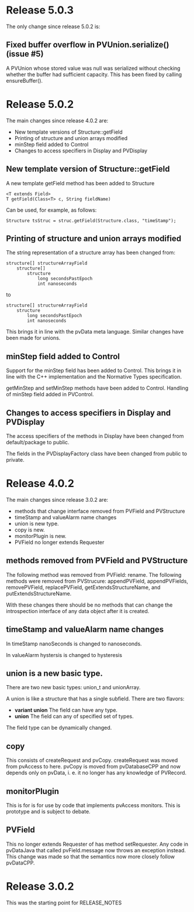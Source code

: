 Release 5.0.3
=============

The only change since release 5.0.2 is:

Fixed buffer overflow in PVUnion.serialize() (issue #5)
-------------------------------------------------------

A PVUnion whose stored value was null was serialized without checking 
whether the buffer had sufficient capacity. This has been fixed by calling
ensureBuffer().


Release 5.0.2
=============

The main changes since release 4.0.2 are:

* New template versions of Structure::getField
* Printing of structure and union arrays modified
* minStep field added to Control
* Changes to access specifiers in Display and PVDisplay

New template version of Structure::getField
--------------------------------------------

A new template getField method has been added to Structure

    <T extends Field>
    T getField(Class<T> c, String fieldName)

Can be used, for example, as follows:

    Structure tsStruc = struc.getField(Structure.class, "timeStamp");


Printing of structure and union arrays modified
-----------------------------------------------

The string representation of a structure array has been changed from:

    structure[] structureArrayField
        structure[]
            structure
                long secondsPastEpoch
                int nanoseconds

to

    structure[] structureArrayField
        structure
            long secondsPastEpoch
            int nanoseconds

This brings it in line with the pvData meta language. Similar changes have been made for unions.


minStep field added to Control
------------------------------

Support for the minStep field has been added to Control. This brings it in
line with the C++ implementation and the Normative Types specification.

getMinStep and setMinStep methods have been added to Control. Handling of
minStep field added in PVControl.


Changes to access specifiers in Display and PVDisplay
-----------------------------------------------------

The access specifiers of the methods in Display have been changed from
default/package to public.

The fields in the PVDisplayFactory class have been changed from public to
private.


Release 4.0.2
=============

The main changes since release 3.0.2 are:

* methods that change interface removed from PVField and PVStructure
* timeStamp and valueAlarm name changes
* union is new type.
* copy is new.
* monitorPlugin is new.
* PVField no longer extends Requester

methods removed from  PVField and PVStructure
-----------------

The following method was removed from  PVField: rename.
The following methods were removed from PVStrucure: appendPVField, appendPVFields, removePVField,
replacePVField, getExtendsStructureName, and putExtendsStructureName.

With these changes there should be no methods that can change the introspection interface
of any data object after it is created.


timeStamp and valueAlarm name changes
--------------

In timeStamp nanoSeconds is changed to nanoseconds.

In valueAlarm hystersis is changed to hysteresis


union is a new basic type.
------------

There are two new basic types: union_t and unionArray.

A union is like a structure that has a single subfield.
There are two flavors:

* <b>variant union</b> The field can have any type.
* <b>union</b> The field can any of specified set of types.

The field type can be dynamically changed.

copy 
----

This consists of createRequest and pvCopy.
createRequest was moved from pvAccess to here.
pvCopy is moved from pvDatabaseCPP and now depends
only on pvData, i. e. it no longer has any knowledge of PVRecord.

monitorPlugin
-------------

This is for is for use by code that implements pvAccess monitors.
This is prototype and is subject to debate.

PVField
-------

This no longer extends Requester of has method setRequester.
Any code in pvDataJava that called pvField.message now throws an exception instead.
This change was made so that the semantics now more closely follow pvDataCPP.

Release 3.0.2
==========
This was the starting point for RELEASE_NOTES
